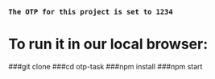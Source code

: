 ### `The OTP for this project is set to 1234`

# To run it in our local browser:
###git clone
###cd otp-task
###npm install
###npm start
